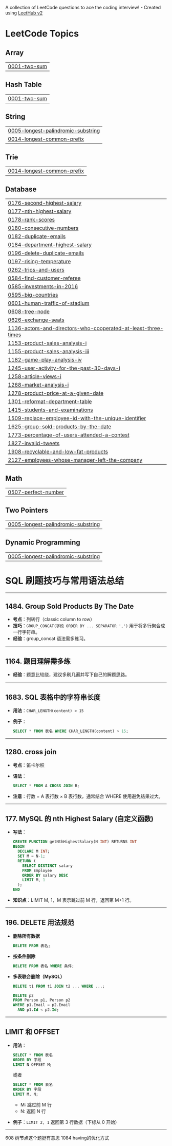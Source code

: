 
A collection of LeetCode questions to ace the coding interview! - Created using [LeetHub v2](https://github.com/arunbhardwaj/LeetHub-2.0)
<!---LeetCode Topics Start-->
# LeetCode Topics
## Array
|  |
| ------- |
| [0001-two-sum](https://github.com/Islene888/leetcode_recording/tree/master/0001-two-sum) |
## Hash Table
|  |
| ------- |
| [0001-two-sum](https://github.com/Islene888/leetcode_recording/tree/master/0001-two-sum) |
## String
|  |
| ------- |
| [0005-longest-palindromic-substring](https://github.com/Islene888/leetcode_recording/tree/master/0005-longest-palindromic-substring) |
| [0014-longest-common-prefix](https://github.com/Islene888/leetcode_recording/tree/master/0014-longest-common-prefix) |
## Trie
|  |
| ------- |
| [0014-longest-common-prefix](https://github.com/Islene888/leetcode_recording/tree/master/0014-longest-common-prefix) |
## Database
|  |
| ------- |
| [0176-second-highest-salary](https://github.com/Islene888/leetcode_recording/tree/master/0176-second-highest-salary) |
| [0177-nth-highest-salary](https://github.com/Islene888/leetcode_recording/tree/master/0177-nth-highest-salary) |
| [0178-rank-scores](https://github.com/Islene888/leetcode_recording/tree/master/0178-rank-scores) |
| [0180-consecutive-numbers](https://github.com/Islene888/leetcode_recording/tree/master/0180-consecutive-numbers) |
| [0182-duplicate-emails](https://github.com/Islene888/leetcode_recording/tree/master/0182-duplicate-emails) |
| [0184-department-highest-salary](https://github.com/Islene888/leetcode_recording/tree/master/0184-department-highest-salary) |
| [0196-delete-duplicate-emails](https://github.com/Islene888/leetcode_recording/tree/master/0196-delete-duplicate-emails) |
| [0197-rising-temperature](https://github.com/Islene888/leetcode_recording/tree/master/0197-rising-temperature) |
| [0262-trips-and-users](https://github.com/Islene888/leetcode_recording/tree/master/0262-trips-and-users) |
| [0584-find-customer-referee](https://github.com/Islene888/leetcode_recording/tree/master/0584-find-customer-referee) |
| [0585-investments-in-2016](https://github.com/Islene888/leetcode_recording/tree/master/0585-investments-in-2016) |
| [0595-big-countries](https://github.com/Islene888/leetcode_recording/tree/master/0595-big-countries) |
| [0601-human-traffic-of-stadium](https://github.com/Islene888/leetcode_recording/tree/master/0601-human-traffic-of-stadium) |
| [0608-tree-node](https://github.com/Islene888/leetcode_recording/tree/master/0608-tree-node) |
| [0626-exchange-seats](https://github.com/Islene888/leetcode_recording/tree/master/0626-exchange-seats) |
| [1136-actors-and-directors-who-cooperated-at-least-three-times](https://github.com/Islene888/leetcode_recording/tree/master/1136-actors-and-directors-who-cooperated-at-least-three-times) |
| [1153-product-sales-analysis-i](https://github.com/Islene888/leetcode_recording/tree/master/1153-product-sales-analysis-i) |
| [1155-product-sales-analysis-iii](https://github.com/Islene888/leetcode_recording/tree/master/1155-product-sales-analysis-iii) |
| [1182-game-play-analysis-iv](https://github.com/Islene888/leetcode_recording/tree/master/1182-game-play-analysis-iv) |
| [1245-user-activity-for-the-past-30-days-i](https://github.com/Islene888/leetcode_recording/tree/master/1245-user-activity-for-the-past-30-days-i) |
| [1258-article-views-i](https://github.com/Islene888/leetcode_recording/tree/master/1258-article-views-i) |
| [1268-market-analysis-i](https://github.com/Islene888/leetcode_recording/tree/master/1268-market-analysis-i) |
| [1278-product-price-at-a-given-date](https://github.com/Islene888/leetcode_recording/tree/master/1278-product-price-at-a-given-date) |
| [1301-reformat-department-table](https://github.com/Islene888/leetcode_recording/tree/master/1301-reformat-department-table) |
| [1415-students-and-examinations](https://github.com/Islene888/leetcode_recording/tree/master/1415-students-and-examinations) |
| [1509-replace-employee-id-with-the-unique-identifier](https://github.com/Islene888/leetcode_recording/tree/master/1509-replace-employee-id-with-the-unique-identifier) |
| [1625-group-sold-products-by-the-date](https://github.com/Islene888/leetcode_recording/tree/master/1625-group-sold-products-by-the-date) |
| [1773-percentage-of-users-attended-a-contest](https://github.com/Islene888/leetcode_recording/tree/master/1773-percentage-of-users-attended-a-contest) |
| [1827-invalid-tweets](https://github.com/Islene888/leetcode_recording/tree/master/1827-invalid-tweets) |
| [1908-recyclable-and-low-fat-products](https://github.com/Islene888/leetcode_recording/tree/master/1908-recyclable-and-low-fat-products) |
| [2127-employees-whose-manager-left-the-company](https://github.com/Islene888/leetcode_recording/tree/master/2127-employees-whose-manager-left-the-company) |
## Math
|  |
| ------- |
| [0507-perfect-number](https://github.com/Islene888/leetcode_recording/tree/master/0507-perfect-number) |
## Two Pointers
|  |
| ------- |
| [0005-longest-palindromic-substring](https://github.com/Islene888/leetcode_recording/tree/master/0005-longest-palindromic-substring) |
## Dynamic Programming
|  |
| ------- |
| [0005-longest-palindromic-substring](https://github.com/Islene888/leetcode_recording/tree/master/0005-longest-palindromic-substring) |
<!---LeetCode Topics End-->








# SQL 刷题技巧与常用语法总结

---

## 1484. Group Sold Products By The Date

* **考点**：列转行（classic column to row）
* **技巧**：`GROUP_CONCAT(字段 ORDER BY ... SEPARATOR ',')` 用于将多行聚合成一行字符串。
* **经验**：group\_concat 语法需多练习。

---

## 1164. 题目理解需多练

* **经验**：题意比较绕，建议多刷几遍并写下自己的解题思路。

---

## 1683. SQL 表格中的字符串长度

* **用法**：`CHAR_LENGTH(content) > 15`
* **例子**：

  ```sql
  SELECT * FROM 表名 WHERE CHAR_LENGTH(content) > 15;
  ```

---

## 1280. cross join

* **考点**：笛卡尔积
* **语法**：

  ```sql
  SELECT * FROM A CROSS JOIN B;
  ```
* **注意**：行数 = A 表行数 × B 表行数，通常结合 WHERE 使用避免结果过大。

---

## 177. MySQL 的 nth Highest Salary (自定义函数)

* **写法**：

  ```sql
  CREATE FUNCTION getNthHighestSalary(N INT) RETURNS INT
  BEGIN
    DECLARE M INT; 
    SET M = N-1; 
    RETURN (
      SELECT DISTINCT salary
      FROM Employee
      ORDER BY salary DESC
      LIMIT M, 1
    );
  END
  ```
* **知识点**：LIMIT M, 1，M 表示跳过前 M 行，返回第 M+1 行。

---

## 196. DELETE 用法规范

* **删除所有数据**

  ```sql
  DELETE FROM 表名;
  ```

* **按条件删除**

  ```sql
  DELETE FROM 表名 WHERE 条件;
  ```

* **多表联合删除（MySQL）**

  ```sql
  DELETE t1 FROM t1 JOIN t2 ... WHERE ...;
  ```

  ```sql
  DELETE p2 
  FROM Person p1, Person p2
  WHERE p1.Email = p2.Email 
    AND p1.Id < p2.Id;
  ```

---

## LIMIT 和 OFFSET

* **用法**：

  ```sql
  SELECT * FROM 表名
  ORDER BY 字段
  LIMIT N OFFSET M;
  ```

  或者

  ```sql
  SELECT * FROM 表名
  ORDER BY 字段
  LIMIT M, N;
  ```

  * M: 跳过前 M 行
  * N: 返回 N 行
* **例子**：`LIMIT 2, 1` 返回第 3 行数据（下标从 0 开始）

---
608 树节点这个题挺有意思
1084 having的优化方式
